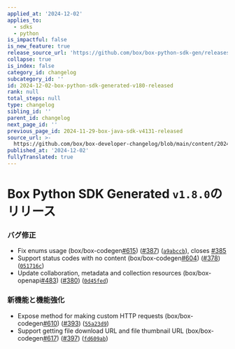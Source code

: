 ```yaml
---
applied_at: '2024-12-02'
applies_to:
  - sdks
  - python
is_impactful: false
is_new_feature: true
release_source_url: 'https://github.com/box/box-python-sdk-gen/releases/tag/v1.8.0'
collapse: true
is_index: false
category_id: changelog
subcategory_id: ''
id: 2024-12-02-box-python-sdk-generated-v180-released
rank: null
total_steps: null
type: changelog
sibling_id: ''
parent_id: changelog
next_page_id: ''
previous_page_id: 2024-11-29-box-java-sdk-v4131-released
source_url: >-
  https://github.com/box/box-developer-changelog/blob/main/content/2024/12-02-box-python-sdk-generated-v180-released.md
published_at: '2024-12-02'
fullyTranslated: true
---
```

# Box Python SDK Generated `v1.8.0`のリリース

### バグ修正

* Fix enums usage (box/box-codegen[#615][1]) ([#387][2]) ([`a9abccb`][3]), closes [#385][4]
* Support status codes with no content (box/box-codegen[#604][5]) ([#378][6]) ([`051716c`][7])
* Update collaboration, metadata and collection resources (box/box-openapi[#483][8]) ([#380][9]) ([`0d45fed`][10])

### 新機能と機能強化

* Expose method for making custom HTTP requests (box/box-codegen[#610][11]) ([#393][12]) ([`55a23d9`][13])
* Support getting file download URL and file thumbnail URL (box/box-codegen[#617][14]) ([#397][15]) ([`fd609ab`][16])

[1]: https://github.com/box/box-python-sdk-gen/issues/615

[2]: https://github.com/box/box-python-sdk-gen/issues/387

[3]: https://github.com/box/box-python-sdk-gen/commit/a9abccb8e552c971774ea1a9fa2096395a40317b

[4]: https://github.com/box/box-python-sdk-gen/issues/385

[5]: https://github.com/box/box-python-sdk-gen/issues/604

[6]: https://github.com/box/box-python-sdk-gen/issues/378

[7]: https://github.com/box/box-python-sdk-gen/commit/051716c84b4f0ab32b82608f94e3cf3ba09b390b

[8]: https://github.com/box/box-python-sdk-gen/issues/483

[9]: https://github.com/box/box-python-sdk-gen/issues/380

[10]: https://github.com/box/box-python-sdk-gen/commit/0d45fedc0b7b96234ef3901f412f259b1cae4c1a

[11]: https://github.com/box/box-python-sdk-gen/issues/610

[12]: https://github.com/box/box-python-sdk-gen/issues/393

[13]: https://github.com/box/box-python-sdk-gen/commit/55a23d9d6840642c248ab3b967ad5c2635484c8c

[14]: https://github.com/box/box-python-sdk-gen/issues/617

[15]: https://github.com/box/box-python-sdk-gen/issues/397

[16]: https://github.com/box/box-python-sdk-gen/commit/fd609ab9fe94da43b1a71815597c49471e157bb8
